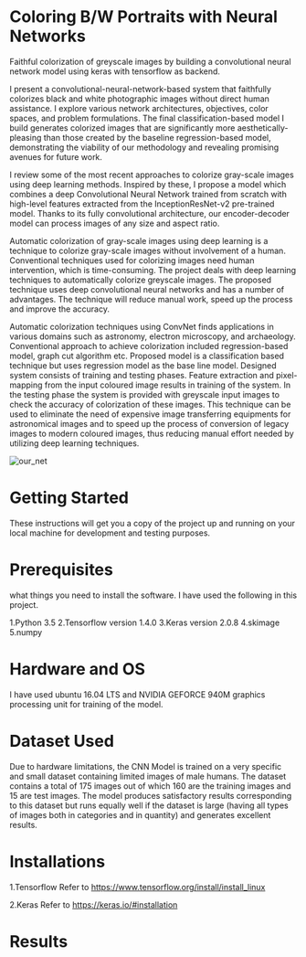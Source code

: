 # Coloring B/W Portraits with Neural Networks
Faithful colorization of greyscale images by building a convolutional neural network model using keras with tensorflow as backend.

I present a convolutional-neural-network-based system that faithfully colorizes black and white photographic images without direct human assistance. I explore various network architectures, objectives, color spaces, and problem formulations. The final classification-based model I build generates colorized images that are significantly more aesthetically-pleasing than those created by the baseline regression-based model, demonstrating the viability of our methodology and revealing promising avenues for future work.

I review some of the most recent approaches to colorize gray-scale images using deep learning methods. Inspired by these, I propose a model which combines a deep Convolutional Neural Network trained from scratch with high-level features extracted from the InceptionResNet-v2 pre-trained model. Thanks to its fully convolutional architecture, our encoder-decoder model can process images of any size and aspect ratio.

Automatic colorization of gray-scale images using deep learning is a technique to colorize gray-scale images without involvement of a human. Conventional techniques used for colorizing images need human intervention, which is time-consuming. The project deals with deep learning techniques to automatically colorize greyscale images. The proposed technique uses deep convolutional neural networks and has a number of advantages. The technique will reduce manual work, speed up the process and improve the accuracy. 

Automatic colorization techniques using ConvNet finds applications in various domains such as astronomy, electron microscopy, and archaeology. Conventional approach to achieve colorization included regression-based model, graph cut algorithm etc. Proposed model is a classification based technique but uses regression model as the base line model. Designed system consists of training and testing phases. Feature extraction and pixel-mapping from the input coloured image results in training of the system. In the testing phase the system is provided with greyscale input images to check the accuracy of colorization of these images. This technique can be used to eliminate the need of expensive image transferring equipments for astronomical images and to speed up the process of conversion of legacy images to modern coloured images, thus reducing manual effort needed by utilizing deep learning techniques.

![our_net](https://user-images.githubusercontent.com/36199181/39629949-721b3c72-4fcb-11e8-9e2d-d60f7ea99c48.png)

# Getting Started
These instructions will get you a copy of the project up and running on your local machine for development and testing purposes.

# Prerequisites
what things you need to install the software.
I have used the following in this project.

1.Python 3.5
2.Tensorflow version 1.4.0
3.Keras version 2.0.8
4.skimage
5.numpy 

# Hardware and OS
I have used ubuntu 16.04 LTS and NVIDIA GEFORCE 940M graphics processing unit for training of the model.

# Dataset Used
Due to hardware limitations, the CNN Model is trained on a very specific and small dataset containing limited images of male humans. The dataset contains a total of 175 images out of which 160 are the training images and 15 are test images.
The model produces satisfactory results corresponding to this dataset but runs equally well if the dataset is large (having all types of images both in categories and in quantity) and generates excellent results.

# Installations
1.Tensorflow
Refer to https://www.tensorflow.org/install/install_linux

2.Keras
Refer to https://keras.io/#installation

# Results



